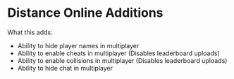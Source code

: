 # Distance Online Additions

What this adds:

- Ability to hide player names in multiplayer
- Ability to enable cheats in multiplayer (Disables leaderboard uploads)
- Ability to enable collisions in multiplayer (Disables leaderboard uploads)
- Ability to hide chat in multiplayer
